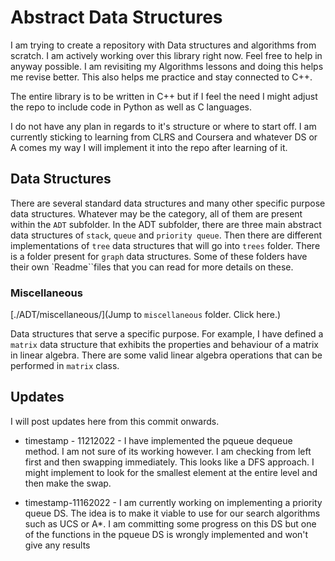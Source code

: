 # Abstract Data Structures

I am trying to create a repository with Data structures and algorithms from scratch. I am actively working over this library right now. Feel free to help in anyway possible. I am revisiting my Algorithms lessons and doing this helps me revise better. This also helps me practice and stay connected to C++.

The entire library is to be written in C++ but if I feel the need I might adjust the repo to include code in Python as well as C languages.

I do not have any plan in regards to it's structure or where to start off. I am currently sticking to learning from CLRS and Coursera and whatever DS or A comes my way I will implement it into the repo after learning of it.

## Data Structures
There are several standard data structures and many other specific purpose data structures. Whatever may be the category, all of them are present within the `ADT` subfolder.
In the ADT subfolder, there are three main abstract data structures of `stack`, `queue` and `priority queue`. Then there are different implementations of `tree` data structures that will go into `trees` folder. There is a folder present for `graph` data structures. Some of these folders have their own `Readme``files that you can read for more details on these.

### Miscellaneous

[./ADT/miscellaneous/](Jump to `miscellaneous` folder. Click here.)

Data structures that serve a specific purpose. For example, I have defined a `matrix` data structure that exhibits the properties and behaviour of a matrix in linear algebra. There are some valid linear algebra operations that can be performed in `matrix` class.



## Updates

I will post updates here from this commit onwards.
* timestamp - 11212022 - I have implemented the pqueue dequeue method. I am not sure of its working however. I am checking from left first and then swapping immediately. This looks like a DFS approach. I might implement to look for the smallest element at the entire level and then make the swap.

* timestamp-11162022 - I am currently working on implementing a priority queue DS. The idea is to make it viable to use for our search algorithms such as UCS or A*. I am committing some progress on this DS but one of the functions in the pqueue DS is wrongly implemented and won't give any results
